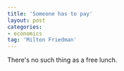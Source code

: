 ```yaml
---
title: 'Someone has to pay'
layout: post
categories:
- economics
tag: 'Milton Friedman'
---
```


There's no such thing as a free lunch.